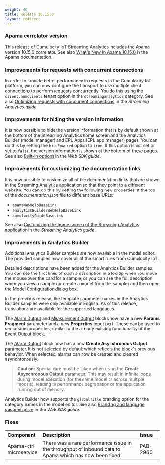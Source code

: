 ```yaml
---
weight: 40
title: Release 10.15.0
layout: redirect
---
```


### Apama correlator version

This release of Cumulocity IoT Streaming Analytics includes the Apama version 10.15.0 correlator.
See also [What's New In Apama 10.15.0](https://documentation.softwareag.com/apama/v10-15/apama10-15/apama-webhelp/index.html#page/apama-webhelp%2Fco-WhaNewInApa_10150_top.html)
in the Apama documentation.

### Improvements for requests with concurrent connections

In order to provide better performance in requests to the Cumulocity IoT platform, you can now configure the transport to use multiple client connections to perform requests concurrently. 
You do this using the `client.numClients` tenant option in the `streaminganalytics` category.
See also [Optimizing requests with concurrent connections](https://cumulocity.com/guides/apama/advanced/#optimize-requests) in the *Streaming Analytics guide*.

### Improvements for hiding the version information

It is now possible to hide the version information that is by default shown at the bottom of the Streaming Analytics home screen and the Analytics Builder (model manager) and EPL Apps (EPL app manager) pages.
You can do this by setting the `hidePowered` option to `true`. If this option is not set or set to `false`, the version information is shown at the bottom of these pages.
See also [Built-in options](https://cumulocity.com/guides/web/application-configuration/#built-in-options) in the *Web SDK guide*.

### Improvements for customizing the documentation links

It is now possible to customize all of the documentation links that are shown in the Streaming Analytics application so that they point to a different website.
You can do this by setting the following new properties at the top of the *documentation.json* file to different base URLs:
- `apamaWebHelpBaseLink`
- `analyticsBuilderWebHelpBaseLink`
- `cumulocityGuideBaseLink`

See also [Customizing the home screen of the Streaming Analytics application](https://cumulocity.com/guides/apama/advanced/#customize-home-screen) in the *Streaming Analytics guide*.

### Improvements in Analytics Builder

Additional Analytics Builder samples are now available in the model editor. The provided samples now cover all of the smart rules from Cumulocity IoT.

Detailed descriptions have been added for the Analytics Builder samples. You can see the first lines of such a description in a tooltip when you move the mouse over the card for a sample, 
or you can see the full description when you view a sample (or create a model from the sample) and then open the Model Configuration dialog box.

In the previous release, the template parameter names in the Analytics Builder samples were only available in English. 
As of this release, translations are available for the supported languages.

The [Alarm Output](https://documentation.softwareag.com/apama/Analytics_Builder/pab10-15-0/apama-pab-webhelp/index.html#page/apamaanalyticsbuilder-webhelp%2Fre_AnaBui_block_reference_Output_CreateAlarm.html) 
and 
[Measurement Output](https://documentation.softwareag.com/apama/Analytics_Builder/pab10-15-0/apama-pab-webhelp/index.html#page/apamaanalyticsbuilder-webhelp%2Fre_AnaBui_block_reference_Output_CreateMeasurement.html) 
blocks now have a new **Params Fragment** parameter and a new **Properties** input port. 
These can be used to set custom properties, similar to the already existing functionality of the 
[Event Output](https://documentation.softwareag.com/apama/Analytics_Builder/pab10-15-0/apama-pab-webhelp/index.html#page/apamaanalyticsbuilder-webhelp%2Fre_AnaBui_block_reference_Output_CreateEvent.html) block.

The [Alarm Output](https://documentation.softwareag.com/apama/Analytics_Builder/pab10-15-0/apama-pab-webhelp/index.html#page/apamaanalyticsbuilder-webhelp%2Fre_AnaBui_block_reference_Output_CreateAlarm.html)
block now has a new **Create Asynchronous Output** parameter. It is not selected by default which reflects the block's previous behavior. 
When selected, alarms can now be created and cleared asynchronously.

> **Caution:** Special care must be taken when using the **Create Asynchronous Output** parameter. This may result in infinite loops during model execution 
(for the same model or across multiple models), leading to performance degradation or the application running out of memory.

Analytics Builder now supports the `globalTitle` branding option for the category names in the model editor. 
See also [Branding and language customization](https://cumulocity.com/guides/web/application-configuration/#branding-and-language-customization) in the *Web SDK guide*.

### Fixes

<table>
<colgroup>
    <col style="width: 15%;">
    <col style="width: 70%;">
    <col style="width: 15%;">
</colgroup>
<thead>
<tr>
<th style="text-align:left">Component</th>
<th style="text-align:left">Description</th>
<th style="text-align:left">Issue</th>
</tr>
</thead>
<tbody>

<tr>
<td style="text-align:left">Apama-ctrl microservice</td>
<td style="text-align:left">There was a rare performance issue in the throughput of inbound data to Apama which has now been fixed.</td>
<td style="text-align:left">PAB-2960</td>
</tr>

</tbody>
</table>